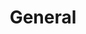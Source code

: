 ---
date created: Monday, December 11th 2023, 5:59:40 pm
date modified: Monday, December 11th 2023, 5:59:43 pm
eleventyNavigation:
  key: General
  parent: Worldbuilding
layout: base.njk
title: General
---